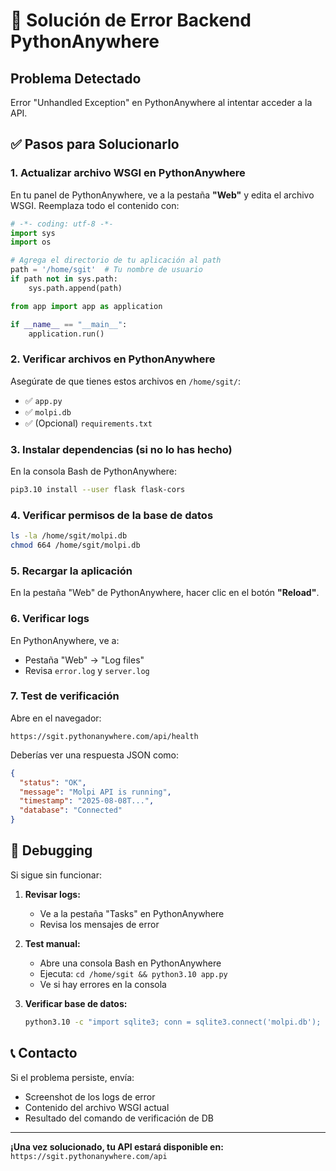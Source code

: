 # 🚨 Solución de Error Backend PythonAnywhere

## Problema Detectado
Error "Unhandled Exception" en PythonAnywhere al intentar acceder a la API.

## ✅ Pasos para Solucionarlo

### 1. Actualizar archivo WSGI en PythonAnywhere

En tu panel de PythonAnywhere, ve a la pestaña **"Web"** y edita el archivo WSGI. Reemplaza todo el contenido con:

```python
# -*- coding: utf-8 -*-
import sys
import os

# Agrega el directorio de tu aplicación al path
path = '/home/sgit'  # Tu nombre de usuario
if path not in sys.path:
    sys.path.append(path)

from app import app as application

if __name__ == "__main__":
    application.run()
```

### 2. Verificar archivos en PythonAnywhere

Asegúrate de que tienes estos archivos en `/home/sgit/`:
- ✅ `app.py`
- ✅ `molpi.db`
- ✅ (Opcional) `requirements.txt`

### 3. Instalar dependencias (si no lo has hecho)

En la consola Bash de PythonAnywhere:

```bash
pip3.10 install --user flask flask-cors
```

### 4. Verificar permisos de la base de datos

```bash
ls -la /home/sgit/molpi.db
chmod 664 /home/sgit/molpi.db
```

### 5. Recargar la aplicación

En la pestaña "Web" de PythonAnywhere, hacer clic en el botón **"Reload"**.

### 6. Verificar logs

En PythonAnywhere, ve a:
- Pestaña "Web" → "Log files"
- Revisa `error.log` y `server.log`

### 7. Test de verificación

Abre en el navegador:
```
https://sgit.pythonanywhere.com/api/health
```

Deberías ver una respuesta JSON como:
```json
{
  "status": "OK",
  "message": "Molpi API is running",
  "timestamp": "2025-08-08T...",
  "database": "Connected"
}
```

## 🔧 Debugging

Si sigue sin funcionar:

1. **Revisar logs:**
   - Ve a la pestaña "Tasks" en PythonAnywhere
   - Revisa los mensajes de error

2. **Test manual:**
   - Abre una consola Bash en PythonAnywhere
   - Ejecuta: `cd /home/sgit && python3.10 app.py`
   - Ve si hay errores en la consola

3. **Verificar base de datos:**
   ```bash
   python3.10 -c "import sqlite3; conn = sqlite3.connect('molpi.db'); print('DB OK')"
   ```

## 📞 Contacto

Si el problema persiste, envía:
- Screenshot de los logs de error
- Contenido del archivo WSGI actual
- Resultado del comando de verificación de DB

---

**¡Una vez solucionado, tu API estará disponible en:**
`https://sgit.pythonanywhere.com/api`
